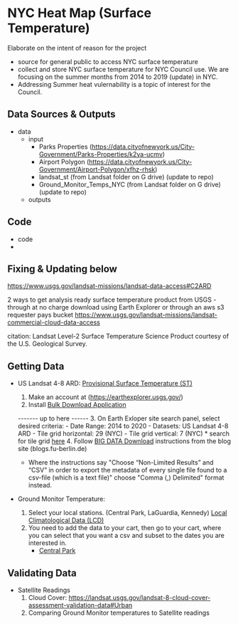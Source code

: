 # NYC Heat Map (Surface Temperature)

Elaborate on the intent of reason for the project
- source for general public to access NYC surface temperature
- collect and store NYC surface temperature for NYC Council use. We are focusing on the summer months from 2014 to 2019 (update) in NYC.
- Addressing Summer heat vulernability is a topic of interest for the Council. 

## Data Sources & Outputs

- data
  - input
    - Parks Properties (https://data.cityofnewyork.us/City-Government/Parks-Properties/k2ya-ucmv)
    - Airport Polygon (https://data.cityofnewyork.us/City-Government/Airport-Polygon/xfhz-rhsk)
    - landsat_st (from Landsat folder on G drive) (update to repo)
    - Ground_Monitor_Temps_NYC (from Landsat folder on G drive) (update to repo)
  - outputs

## Code

- code
 - 
## Fixing & Updating below

https://www.usgs.gov/landsat-missions/landsat-data-access#C2ARD

2 ways to get analysis ready surface temperature product from USGS - through at no charge download using Earth Explorer or through an aws s3 requester pays bucket
https://www.usgs.gov/landsat-missions/landsat-commercial-cloud-data-access

citation: Landsat Level-2 Surface Temperature Science Product courtesy of the U.S. Geological Survey.

## Getting Data

- US Landsat 4-8 ARD: [Provisional Surface Temperature (ST)](https://www.usgs.gov/landsat-missions/landsat-collection-2-surface-temperature)
  1. Make an account at (https://earthexplorer.usgs.gov/)
  2. Install [Bulk Download Application](https://earthexplorer.usgs.gov/bulk)
  
  ------- up to here ------
  3. On Earth Exloper site search panel, select desired criteria:
      - Date Range: 2014 to 2020
      - Datasets: US Landsat 4-8 ARD
      - Tile grid horizontal: 29 (NYC)
      - Tile grid vertical: 7 (NYC)
        * search for tile grid [here](https://www.usgs.gov/media/images/conterminous-us-landsat-analysis-ready-data-ard-tiles)
  4. Follow [BIG DATA Download](https://blogs.fu-berlin.de/reseda/landsat-big-data-download/#3) instructions from the blog site (blogs.fu-berlin.de) 
     - Where the instructions say "Choose “Non-Limited Results” and “CSV” in order to export the metadata of every single file found to a csv-file (which is a text file)" choose "Comma (,) Delimited" format instead.
     
- Ground Monitor Temperature:
  1. Select your local stations. (Central Park, LaGuardia, Kennedy)
  [Local Climatological Data (LCD)](https://www.ncdc.noaa.gov/cdo-web/datatools/lcd)
  2. You need to add the data to your cart, then go to your cart, where you can select that you want a csv and subset to the dates you are interested in.
     - [Central Park](https://www.ncdc.noaa.gov/cdo-web/datasets/LCD/stations/WBAN:94728/detail)

## Validating Data
- Satellite Readings
  1. Cloud Cover: https://landsat.usgs.gov/landsat-8-cloud-cover-assessment-validation-data#Urban
  2. Comparing Ground Monitor temperatures to Satellite readings
